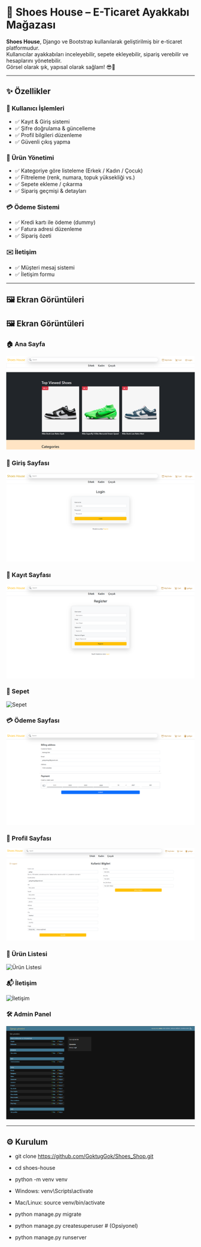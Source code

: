 # 👟 Shoes House – E-Ticaret Ayakkabı Mağazası

**Shoes House**, Django ve Bootstrap kullanılarak geliştirilmiş bir e-ticaret platformudur.  
Kullanıcılar ayakkabıları inceleyebilir, sepete ekleyebilir, sipariş verebilir ve hesaplarını yönetebilir.  
Görsel olarak şık, yapısal olarak sağlam! 😎💼

---

## ✨ Özellikler

### 👤 Kullanıcı İşlemleri
- ✅ Kayıt & Giriş sistemi
- ✅ Şifre doğrulama & güncelleme
- ✅ Profil bilgileri düzenleme
- ✅ Güvenli çıkış yapma

### 👟 Ürün Yönetimi
- ✅ Kategoriye göre listeleme (Erkek / Kadın / Çocuk)
- ✅ Filtreleme (renk, numara, topuk yüksekliği vs.)
- ✅ Sepete ekleme / çıkarma
- ✅ Sipariş geçmişi & detayları

### 💳 Ödeme Sistemi
- ✅ Kredi kartı ile ödeme (dummy)
- ✅ Fatura adresi düzenleme
- ✅ Sipariş özeti

### ✉️ İletişim
- ✅ Müşteri mesaj sistemi
- ✅ İletişim formu

---

## 🖼️ Ekran Görüntüleri

## 🖼️ Ekran Görüntüleri

### 🏠 Ana Sayfa
![Ana Sayfa](screenshots/home.png)

### 🔐 Giriş Sayfası
![Giriş Sayfası](screenshots/login.png)

### 📝 Kayıt Sayfası
![Kayıt Sayfası](screenshots/register.png)

### 🛒 Sepet
![Sepet](screenshots/cart.png)

### 💳 Ödeme Sayfası
![Ödeme](screenshots/payment.png)

### 👤 Profil Sayfası
![Profil](screenshots/profile.png)

### 👟 Ürün Listesi
![Ürün Listesi](screenshots/products.png)

### 📬 İletişim
![İletişim](screenshots/contact.png)

### 🛠️ Admin Panel
![Admin Panel](screenshots/admin.png)


---

## ⚙️ Kurulum

- git clone https://github.com/GoktugGok/Shoes_Shop.git

- cd shoes-house

- python -m venv venv

- Windows: venv\Scripts\activate

- Mac/Linux: source venv/bin/activate


- python manage.py migrate

- python manage.py createsuperuser  # (Opsiyonel)

- python manage.py runserver



